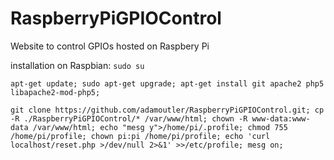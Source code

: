 # RaspberryPiGPIOControl
Website to control GPIOs hosted on Raspbery Pi


installation on Raspbian:
`sudo su`

`apt-get update; sudo apt-get upgrade;
apt-get install git apache2 php5 libapache2-mod-php5;`

`git clone https://github.com/adamoutler/RaspberryPiGPIOControl.git;
cp -R ./RaspberryPiGPIOControl/* /var/www/html;
chown -R www-data:www-data /var/www/html;
echo "mesg y">/home/pi/.profile;
chmod 755 /home/pi/profile;
chown pi:pi /home/pi/profile;
echo 'curl localhost/reset.php >/dev/null 2>&1' >>/etc/profile;
mesg on;`
